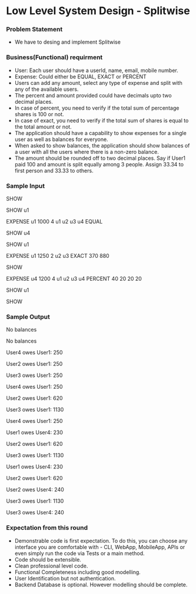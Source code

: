 # Low Level System Design - Splitwise

### Problem Statement
* We have to desing and implement Splitwise

### Business(Functional) requirment
* User: Each user should have a userId, name, email, mobile number.
* Expense: Could either be EQUAL, EXACT or PERCENT
* Users can add any amount, select any type of expense and split with any of the available users.
* The percent and amount provided could have decimals upto two decimal places.
* In case of percent, you need to verify if the total sum of percentage shares is 100 or not.
* In case of exact, you need to verify if the total sum of shares is equal to the total amount or not.
* The application should have a capability to show expenses for a single user as well as balances for everyone.
* When asked to show balances, the application should show balances of a user with all the users where there is a non-zero balance.
* The amount should be rounded off to two decimal places. Say if User1 paid 100 and amount is split equally among 3 people. Assign 33.34 to first person and 33.33 to others.

### Sample Input
SHOW

SHOW u1

EXPENSE u1 1000 4 u1 u2 u3 u4 EQUAL

SHOW u4

SHOW u1

EXPENSE u1 1250 2 u2 u3 EXACT 370 880

SHOW

EXPENSE u4 1200 4 u1 u2 u3 u4 PERCENT 40 20 20 20

SHOW u1

SHOW

### Sample Output
No balances

No balances

User4 owes User1: 250

User2 owes User1: 250

User3 owes User1: 250

User4 owes User1: 250

User2 owes User1: 620

User3 owes User1: 1130

User4 owes User1: 250

User1 owes User4: 230

User2 owes User1: 620

User3 owes User1: 1130

User1 owes User4: 230

User2 owes User1: 620

User2 owes User4: 240

User3 owes User1: 1130

User3 owes User4: 240

### Expectation from this round
* Demonstrable code is first expectation. To do this, you can choose any interface you are comfortable with - CLI, WebApp, MobileApp, APIs or even simply run the code via Tests or a main method.
* Code should be extensible.
* Clean professional level code.
* Functional Completeness including good modelling.
* User Identification but not authentication.
* Backend Database is optional. However modelling should be complete.
